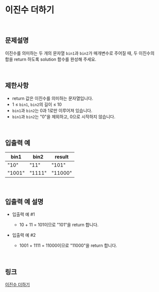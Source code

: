 # 이진수 더하기

<br>

## 문제설명
이진수를 의미하는 두 개의 문자열 `bin1`과 `bin2`가 매개변수로 주어질 때, 두 이진수의 합을 return 하도록 solution 함수를 완성해 주세요.

<br>

## 제한사항
- return 값은 이진수를 의미하는 문자열입니다.
- 1 ≤ `bin1`, `bin2`의 길이 ≤ 10
- `bin1`과 `bin2`는 0과 1로만 이루어져 있습니다.
- `bin1`과 `bin2`는 "0"을 제외하고, 0으로 시작하지 않습니다.

<br>

## 입출력 예
| bin1 | bin2 | result |
|---|---|---|
| "10" | "11" | "101" |
| "1001" | "1111" | "11000" |

<br>

## 입출력 예 설명
- 입출력 예 #1
    - 10 + 11 = 101이므로 "101"을 return 합니다.

- 입출력 예 #2
    - 1001 + 1111 = 11000이므로 "11000"을 return 합니다.

<br>

## 링크
[이진수 더하기](https://school.programmers.co.kr/learn/courses/30/lessons/120885)

